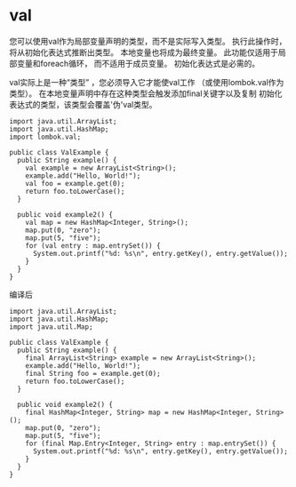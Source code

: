 # val

您可以使用val作为局部变量声明的类型，而不是实际写入类型。 
执行此操作时，将从初始化表达式推断出类型。 
本地变量也将成为最终变量。 此功能仅适用于局部变量和foreach循环，
而不适用于成员变量。 初始化表达式是必需的。

val实际上是一种“类型” ，您必须导入它才能使val工作
（或使用lombok.val作为类型）。 
在本地变量声明中存在这种类型会触发添加final关键字以及复制
初始化表达式的类型，该类型会覆盖'伪'val类型。

~~~
import java.util.ArrayList;
import java.util.HashMap;
import lombok.val;

public class ValExample {
  public String example() {
    val example = new ArrayList<String>();
    example.add("Hello, World!");
    val foo = example.get(0);
    return foo.toLowerCase();
  }
  
  public void example2() {
    val map = new HashMap<Integer, String>();
    map.put(0, "zero");
    map.put(5, "five");
    for (val entry : map.entrySet()) {
      System.out.printf("%d: %s\n", entry.getKey(), entry.getValue());
    }
  }
}

~~~

编译后

~~~
import java.util.ArrayList;
import java.util.HashMap;
import java.util.Map;

public class ValExample {
  public String example() {
    final ArrayList<String> example = new ArrayList<String>();
    example.add("Hello, World!");
    final String foo = example.get(0);
    return foo.toLowerCase();
  }
  
  public void example2() {
    final HashMap<Integer, String> map = new HashMap<Integer, String>();
    map.put(0, "zero");
    map.put(5, "five");
    for (final Map.Entry<Integer, String> entry : map.entrySet()) {
      System.out.printf("%d: %s\n", entry.getKey(), entry.getValue());
    }
  }
}
~~~